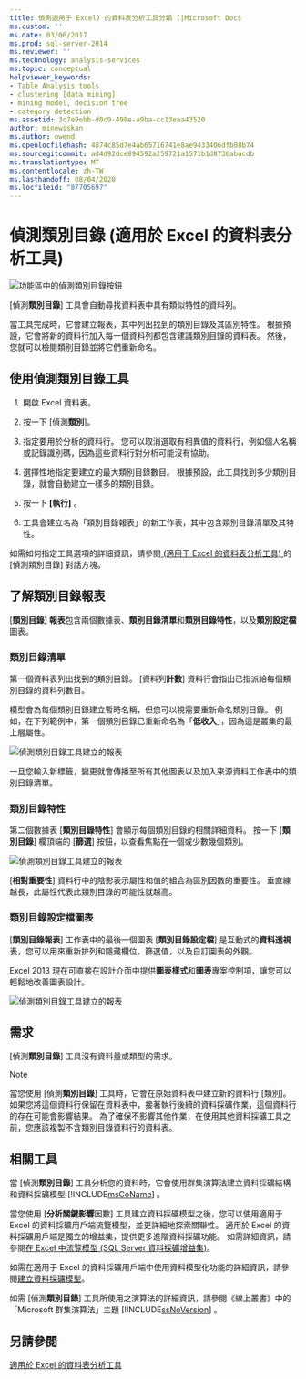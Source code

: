 ```yaml
---
title: 偵測適用于 Excel) 的資料表分析工具分類 (|Microsoft Docs
ms.custom: ''
ms.date: 03/06/2017
ms.prod: sql-server-2014
ms.reviewer: ''
ms.technology: analysis-services
ms.topic: conceptual
helpviewer_keywords:
- Table Analysis tools
- clustering [data mining]
- mining model, decision tree
- category detection
ms.assetid: 3c7e9ebb-d0c9-498e-a9ba-cc13eaa43520
author: minewiskan
ms.author: owend
ms.openlocfilehash: 4874c85d7e4ab65716741e8ae9433406dfb08b74
ms.sourcegitcommit: ad4d92dce894592a259721a1571b1d8736abacdb
ms.translationtype: MT
ms.contentlocale: zh-TW
ms.lasthandoff: 08/04/2020
ms.locfileid: "87705697"
---
```

# <a name="detect-categories-table-analysis-tools-for-excel"></a>偵測類別目錄 (適用於 Excel 的資料表分析工具)
  ![功能區中的偵測類別目錄按鈕](media/tat-detectcat.gif "功能區中的偵測類別目錄按鈕")

 [偵測**類別目錄**] 工具會自動尋找資料表中具有類似特性的資料列。

 當工具完成時，它會建立報表，其中列出找到的類別目錄及其區別特性。 根據預設，它會將新的資料行加入每一個資料列都包含建議類別目錄的資料表。 然後，您就可以檢閱類別目錄並將它們重新命名。

## <a name="using-the-detect-categories-tool"></a>使用偵測類別目錄工具

1.  開啟 Excel 資料表。

2.  按一下 [偵測**類別**]。

3.  指定要用於分析的資料行。 您可以取消選取有相異值的資料行，例如個人名稱或記錄識別碼，因為這些資料行對分析可能沒有協助。

4.  選擇性地指定要建立的最大類別目錄數目。 根據預設，此工具找到多少類別目錄，就會自動建立一樣多的類別目錄。

5.  按一下 **[執行]** 。

6.  工具會建立名為「類別目錄報表」的新工作表，其中包含類別目錄清單及其特性。

 如需如何指定工具選項的詳細資訊，請參閱[ (適用于 Excel 的資料表分析工具) ](detect-categories-table-analysis-tools-for-excel.md)的 [偵測類別目錄] 對話方塊。

## <a name="understanding-the-categories-report"></a>了解類別目錄報表
 [**類別目錄] 報表**包含兩個數據表、**類別目錄清單**和**類別目錄特性**，以及**類別設定檔**圖表。

### <a name="category-list"></a>類別目錄清單
 第一個資料表列出找到的類別目錄。 [資料列**計數**] 資料行會指出已指派給每個類別目錄的資料列數目。

 模型會為每個類別目錄建立暫時名稱，但您可以視需要重新命名類別目錄。 例如，在下列範例中，第一個類別目錄已重新命名為「**低收入**」，因為這是叢集的最上層屬性。

 ![偵測類別目錄工具建立的報表](media/dm13-tat-detectcat-report1.gif "偵測類別目錄工具建立的報表")

 一旦您輸入新標籤，變更就會傳播至所有其他圖表以及加入來源資料工作表中的類別目錄清單。

### <a name="category-characteristics"></a>類別目錄特性
 第二個數據表 [**類別目錄特性**] 會顯示每個類別目錄的相關詳細資料。 按一下 [**類別目錄**] 欄頂端的 [**篩選**] 按鈕，以查看焦點在一個或少數幾個類別。

 ![偵測類別目錄工具建立的報表](media/dm13-tat-detectcat-report2.gif "偵測類別目錄工具建立的報表")

 [**相對重要性**] 資料行中的陰影表示屬性和值的組合為區別因數的重要性。 垂直線越長，此屬性代表此類別目錄的可能性就越高。

### <a name="categories-profile-chart"></a>類別目錄設定檔圖表
 [**類別目錄報表**] 工作表中的最後一個圖表 [**類別目錄設定檔**] 是互動式的**資料透視**表，您可以用來重新排列和隱藏欄位、篩選值，以及自訂圖表的外觀。

 Excel 2013 現在可直接在設計介面中提供**圖表樣式**和**圖表**專案控制項，讓您可以輕鬆地改善圖表設計。

 ![偵測類別目錄工具建立的報表](media/dm13-tat-detectcat-report3.gif "偵測類別目錄工具建立的報表")

## <a name="requirements"></a>需求
 [偵測**類別目錄**] 工具沒有資料量或類型的需求。

> [!NOTE]
>  當您使用 [偵測**類別目錄**] 工具時，它會在原始資料表中建立新的資料行 [類別]。 如果您將這個資料行保留在資料表中，接著執行後續的資料採礦作業，這個資料行的存在可能會影響結果。 為了確保不影響其他作業，在使用其他資料採礦工具之前，您應該複製不含類別目錄資料行的資料表。

## <a name="related-tools"></a>相關工具
 當 [偵測**類別目錄**] 工具分析您的資料時，它會使用群集演算法建立資料採礦結構和資料採礦模型 [!INCLUDE[msCoName](../includes/msconame-md.md)] 。

 當您使用 [**分析關鍵影響**因數] 工具建立資料採礦模型之後，您可以使用適用于 Excel 的資料採礦用戶端流覽模型，並更詳細地探索關聯性。 適用於 Excel 的資料採礦用戶端是獨立的增益集，提供更多進階資料採礦功能。 如需詳細資訊，請參閱[在 Excel 中流覽模型 &#40;SQL Server 資料採礦增益集&#41;](browsing-models-in-excel-sql-server-data-mining-add-ins.md)。

 如需在適用于 Excel 的資料採礦用戶端中使用資料模型化功能的詳細資訊，請參閱[建立資料採礦模型](creating-a-data-mining-model.md)。

 如需 [偵測**類別目錄**] 工具所使用之演算法的詳細資訊，請參閱《線上叢書》中的「Microsoft 群集演算法」主題 [!INCLUDE[ssNoVersion](../includes/ssnoversion-md.md)] 。

## <a name="see-also"></a>另請參閱
 [適用於 Excel 的資料表分析工具](table-analysis-tools-for-excel.md)


